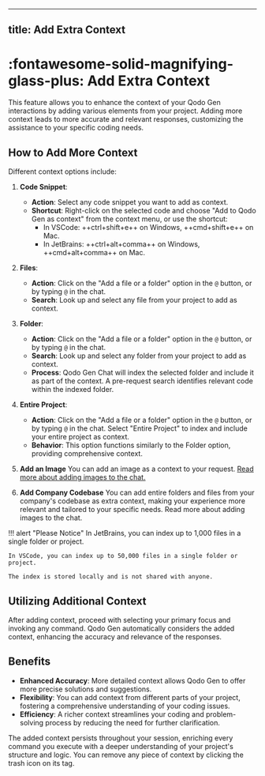 
---
title: Add Extra Context
---

# :fontawesome-solid-magnifying-glass-plus: Add Extra Context

This feature allows you to enhance the context of your Qodo Gen interactions by adding various elements from your project. Adding more context leads to more accurate and relevant responses, customizing the assistance to your specific coding needs.

## How to Add More Context

Different context options include:

1. **Code Snippet**:
    - **Action**: Select any code snippet you want to add as context.
    - **Shortcut**: Right-click on the selected code and choose "Add to Qodo Gen as context" from the context menu, or use the shortcut:
        - In VSCode: ++ctrl+shift+e++ on Windows, ++cmd+shift+e++ on Mac.
        - In JetBrains: ++ctrl+alt+comma++ on Windows, ++cmd+alt+comma++ on Mac.

2. **Files**:
    - **Action**: Click on the "Add a file or a folder" option in the `@` button, or by typing `@` in the chat.
    - **Search**: Look up and select any file from your project to add as context.

3. **Folder**:
    - **Action**: Click on the "Add a file or a folder" option in the `@` button, or by typing `@` in the chat.
    - **Search**: Look up and select any folder from your project to add as context.
    - **Process**: Qodo Gen Chat will index the selected folder and include it as part of the context. A pre-request search identifies relevant code within the indexed folder.

4. **Entire Project**:
    - **Action**: Click on the "Add a file or a folder" option in the `@` button, or by typing `@` in the chat. Select "Entire Project" to index and include your entire project as context.
    - **Behavior**: This option functions similarly to the Folder option, providing comprehensive context.

5. **Add an Image**
    You can add an image as a context to your request. [Read more about adding images to the chat.](./images.md)

6. **Add Company Codebase**
    You can add entire folders and files from your company's codebase as extra context, making your experience more relevant and tailored to your specific needs. Read more about adding images to the chat.

!!! alert "Please Notice"
    In JetBrains, you can index up to 1,000 files in a single folder or project.

    In VSCode, you can index up to 50,000 files in a single folder or project.

    The index is stored locally and is not shared with anyone.


## Utilizing Additional Context

After adding context, proceed with selecting your primary focus and invoking any command. Qodo Gen automatically considers the added context, enhancing the accuracy and relevance of the responses.

## Benefits

- **Enhanced Accuracy**: More detailed context allows Qodo Gen to offer more precise solutions and suggestions.
- **Flexibility**: You can add context from different parts of your project, fostering a comprehensive understanding of your coding issues.
- **Efficiency**: A richer context streamlines your coding and problem-solving process by reducing the need for further clarification.

The added context persists throughout your session, enriching every command you execute with a deeper understanding of your project's structure and logic. You can remove any piece of context by clicking the trash icon on its tag.
